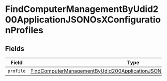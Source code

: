 # FindComputerManagementByUdid200ApplicationJSONOsXConfigurationProfiles


## Fields

| Field                                                                                                                                                                                     | Type                                                                                                                                                                                      | Required                                                                                                                                                                                  | Description                                                                                                                                                                               |
| ----------------------------------------------------------------------------------------------------------------------------------------------------------------------------------------- | ----------------------------------------------------------------------------------------------------------------------------------------------------------------------------------------- | ----------------------------------------------------------------------------------------------------------------------------------------------------------------------------------------- | ----------------------------------------------------------------------------------------------------------------------------------------------------------------------------------------- |
| `profile`                                                                                                                                                                                 | [FindComputerManagementByUdid200ApplicationJSONOsXConfigurationProfilesProfile](../../models/operations/findcomputermanagementbyudid200applicationjsonosxconfigurationprofilesprofile.md) | :heavy_minus_sign:                                                                                                                                                                        | N/A                                                                                                                                                                                       |
